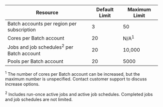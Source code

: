 | **Resource** | **Default Limit** | **Maximum Limit** |
| --- | --- | --- |
| Batch accounts per region per subscription |3 |50 |
| Cores per Batch account |20 |N/A<sup>1</sup> |
| Jobs and job schedules<sup>2</sup> per Batch account |20 |10,000 |
| Pools per Batch account |20 |5000 |

<sup>1</sup> The number of cores per Batch account can be increased, but the maximum number is unspecified. Contact customer support to discuss increase options.

<sup>2</sup> Includes run-once active jobs and active job schedules. Completed jobs and job schedules are not limited.
